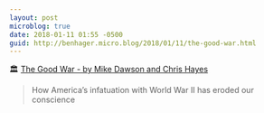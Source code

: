 ```yaml
---
layout: post
microblog: true
date: 2018-01-11 01:55 -0500
guid: http://benhager.micro.blog/2018/01/11/the-good-war.html
---
```

🏛 [The Good War - by Mike Dawson and Chris Hayes](https://thenib.com/the-good-war)

> How America’s infatuation with World War II has eroded our conscience
